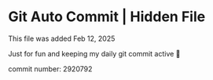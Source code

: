 # Git Auto Commit | Hidden File

This file was added Feb 12, 2025

Just for fun and keeping my daily git commit active 🤪

commit number: 2920792
